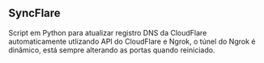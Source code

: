 ## SyncFlare

Script em Python para atualizar registro DNS da CloudFlare automaticamente utlizando API do CloudFlare e Ngrok, o túnel do Ngrok é dinâmico, está sempre alterando as portas quando reiniciado.